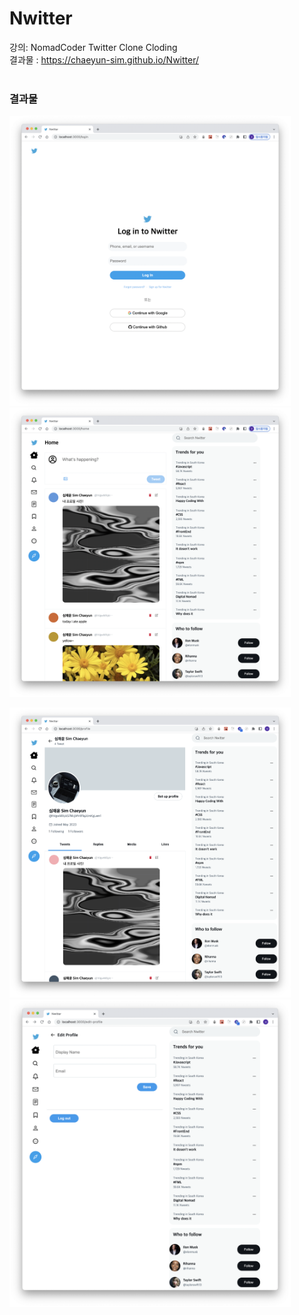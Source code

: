 # Nwitter
강의: NomadCoder Twitter Clone Cloding
<br />
결과물 : https://chaeyun-sim.github.io/Nwitter/
<br />
<br />

### 결과물
<p>
<img src="src/assets/login.png" width="450px">
<img src="src/assets/home.png" width="450px">
</p>

<p>
<img src="src/assets/profile.png" width="450px">
<img src="src/assets/edit-profile.png" width="450px">
</p>
